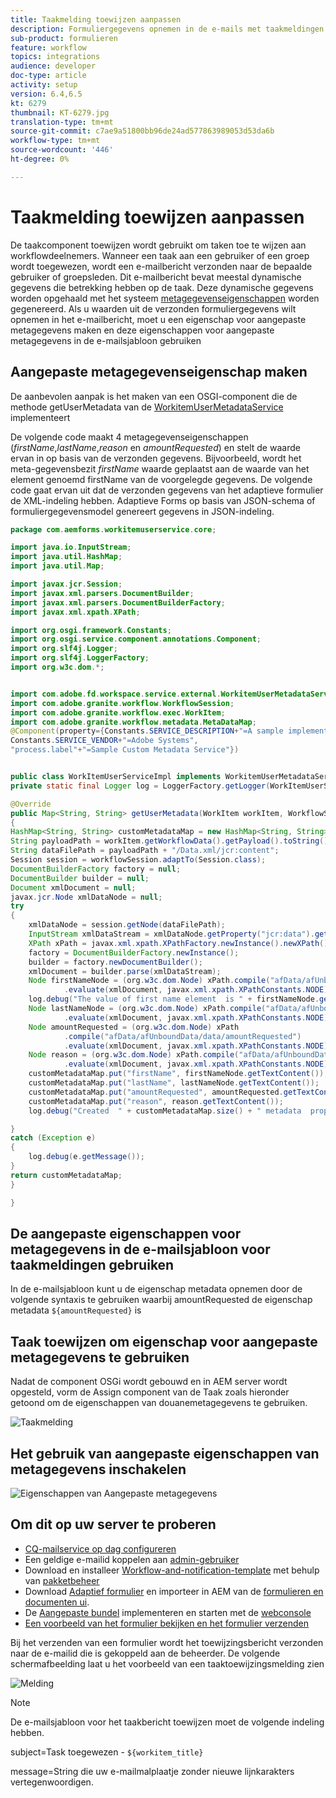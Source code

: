 ```yaml
---
title: Taakmelding toewijzen aanpassen
description: Formuliergegevens opnemen in de e-mails met taakmeldingen toewijzen
sub-product: formulieren
feature: workflow
topics: integrations
audience: developer
doc-type: article
activity: setup
version: 6.4,6.5
kt: 6279
thumbnail: KT-6279.jpg
translation-type: tm+mt
source-git-commit: c7ae9a51800bb96de24ad577863989053d53da6b
workflow-type: tm+mt
source-wordcount: '446'
ht-degree: 0%

---
```



# Taakmelding toewijzen aanpassen

De taakcomponent toewijzen wordt gebruikt om taken toe te wijzen aan workflowdeelnemers. Wanneer een taak aan een gebruiker of een groep wordt toegewezen, wordt een e-mailbericht verzonden naar de bepaalde gebruiker of groepsleden.
Dit e-mailbericht bevat meestal dynamische gegevens die betrekking hebben op de taak. Deze dynamische gegevens worden opgehaald met het systeem [metagegevenseigenschappen](https://docs.adobe.com/content/help/en/experience-manager-65/forms/publish-process-aem-forms/use-metadata-in-email-notifications.html#using-system-generated-metadata-in-an-email-notification) worden gegenereerd.
Als u waarden uit de verzonden formuliergegevens wilt opnemen in het e-mailbericht, moet u een eigenschap voor aangepaste metagegevens maken en deze eigenschappen voor aangepaste metagegevens in de e-mailsjabloon gebruiken



## Aangepaste metagegevenseigenschap maken

De aanbevolen aanpak is het maken van een OSGI-component die de methode getUserMetadata van de [WorkitemUserMetadataService](https://helpx.adobe.com/experience-manager/6-5/forms/javadocs/com/adobe/fd/workspace/service/external/WorkitemUserMetadataService.html#getUserMetadataMap--) implementeert

De volgende code maakt 4 metagegevenseigenschappen (_firstName_,_lastName_,_reason_ en _amountRequested_) en stelt de waarde ervan in op basis van de verzonden gegevens. Bijvoorbeeld, wordt het meta-gegevensbezit _firstName_ waarde geplaatst aan de waarde van het element genoemd firstName van de voorgelegde gegevens. De volgende code gaat ervan uit dat de verzonden gegevens van het adaptieve formulier de XML-indeling hebben. Adaptieve Forms op basis van JSON-schema of formuliergegevensmodel genereert gegevens in JSON-indeling.


```java
package com.aemforms.workitemuserservice.core;

import java.io.InputStream;
import java.util.HashMap;
import java.util.Map;

import javax.jcr.Session;
import javax.xml.parsers.DocumentBuilder;
import javax.xml.parsers.DocumentBuilderFactory;
import javax.xml.xpath.XPath;

import org.osgi.framework.Constants;
import org.osgi.service.component.annotations.Component;
import org.slf4j.Logger;
import org.slf4j.LoggerFactory;
import org.w3c.dom.*;


import com.adobe.fd.workspace.service.external.WorkitemUserMetadataService;
import com.adobe.granite.workflow.WorkflowSession;
import com.adobe.granite.workflow.exec.WorkItem;
import com.adobe.granite.workflow.metadata.MetaDataMap;
@Component(property={Constants.SERVICE_DESCRIPTION+"=A sample implementation of a user metadata service.",
Constants.SERVICE_VENDOR+"=Adobe Systems",
"process.label"+"=Sample Custom Metadata Service"})


public class WorkItemUserServiceImpl implements WorkitemUserMetadataService {
private static final Logger log = LoggerFactory.getLogger(WorkItemUserServiceImpl.class);

@Override
public Map<String, String> getUserMetadata(WorkItem workItem, WorkflowSession workflowSession,MetaDataMap metadataMap)
{
HashMap<String, String> customMetadataMap = new HashMap<String, String>();
String payloadPath = workItem.getWorkflowData().getPayload().toString();
String dataFilePath = payloadPath + "/Data.xml/jcr:content";
Session session = workflowSession.adaptTo(Session.class);
DocumentBuilderFactory factory = null;
DocumentBuilder builder = null;
Document xmlDocument = null;
javax.jcr.Node xmlDataNode = null;
try
{
    xmlDataNode = session.getNode(dataFilePath);
    InputStream xmlDataStream = xmlDataNode.getProperty("jcr:data").getBinary().getStream();
    XPath xPath = javax.xml.xpath.XPathFactory.newInstance().newXPath();
    factory = DocumentBuilderFactory.newInstance();
    builder = factory.newDocumentBuilder();
    xmlDocument = builder.parse(xmlDataStream);
    Node firstNameNode = (org.w3c.dom.Node) xPath.compile("afData/afUnboundData/data/firstName")
            .evaluate(xmlDocument, javax.xml.xpath.XPathConstants.NODE);
    log.debug("The value of first name element  is " + firstNameNode.getTextContent());
    Node lastNameNode = (org.w3c.dom.Node) xPath.compile("afData/afUnboundData/data/lastName")
            .evaluate(xmlDocument, javax.xml.xpath.XPathConstants.NODE);
    Node amountRequested = (org.w3c.dom.Node) xPath
            .compile("afData/afUnboundData/data/amountRequested")
            .evaluate(xmlDocument, javax.xml.xpath.XPathConstants.NODE);
    Node reason = (org.w3c.dom.Node) xPath.compile("afData/afUnboundData/data/reason")
            .evaluate(xmlDocument, javax.xml.xpath.XPathConstants.NODE);
    customMetadataMap.put("firstName", firstNameNode.getTextContent());
    customMetadataMap.put("lastName", lastNameNode.getTextContent());
    customMetadataMap.put("amountRequested", amountRequested.getTextContent());
    customMetadataMap.put("reason", reason.getTextContent());
    log.debug("Created  " + customMetadataMap.size() + " metadata  properties");

}
catch (Exception e)
{
    log.debug(e.getMessage());
}
return customMetadataMap;
}

}
```

## De aangepaste eigenschappen voor metagegevens in de e-mailsjabloon voor taakmeldingen gebruiken

In de e-mailsjabloon kunt u de eigenschap metadata opnemen door de volgende syntaxis te gebruiken waarbij amountRequested de eigenschap metadata `${amountRequested}` is

## Taak toewijzen om eigenschap voor aangepaste metagegevens te gebruiken

Nadat de component OSGi wordt gebouwd en in AEM server wordt opgesteld, vorm de Assign component van de Taak zoals hieronder getoond om de eigenschappen van douanemetagegevens te gebruiken.


![Taakmelding](assets/task-notification.PNG)

## Het gebruik van aangepaste eigenschappen van metagegevens inschakelen

![Eigenschappen van Aangepaste metagegevens](assets/custom-meta-data-properties.PNG)

## Om dit op uw server te proberen

* [CQ-mailservice op dag configureren](https://docs.adobe.com/content/help/en/experience-manager-65/administering/operations/notification.html#configuring-the-mail-service)
* Een geldige e-mailid koppelen aan [admin-gebruiker](http://localhost:4502/security/users.html)
* Download en installeer [Workflow-and-notification-template](assets/workflow-and-task-notification-template.zip) met behulp van [pakketbeheer](http://localhost:4502/crx/packmgr/index.jsp)
* Download [Adaptief formulier](assets/request-travel-authorization.zip) en importeer in AEM van de [formulieren en documenten ui](http://localhost:4502/aem/forms.html/content/dam/formsanddocuments).
* De [Aangepaste bundel](assets/work-items-user-service-bundle.jar) implementeren en starten met de [webconsole](http://localhost:4502/system/console/bundles)
* [Een voorbeeld van het formulier bekijken en het formulier verzenden](http://localhost:4502/content/dam/formsanddocuments/requestfortravelauhtorization/jcr:content?wcmmode=disabled)

Bij het verzenden van een formulier wordt het toewijzingsbericht verzonden naar de e-mailid die is gekoppeld aan de beheerder. De volgende schermafbeelding laat u het voorbeeld van een taaktoewijzingsmelding zien

![Melding](assets/task-nitification-email.png)

>[!NOTE]
>De e-mailsjabloon voor het taakbericht toewijzen moet de volgende indeling hebben.
>
> subject=Task toegewezen - `${workitem_title}`
>
> message=String die uw e-mailmalplaatje zonder nieuwe lijnkarakters vertegenwoordigen.
